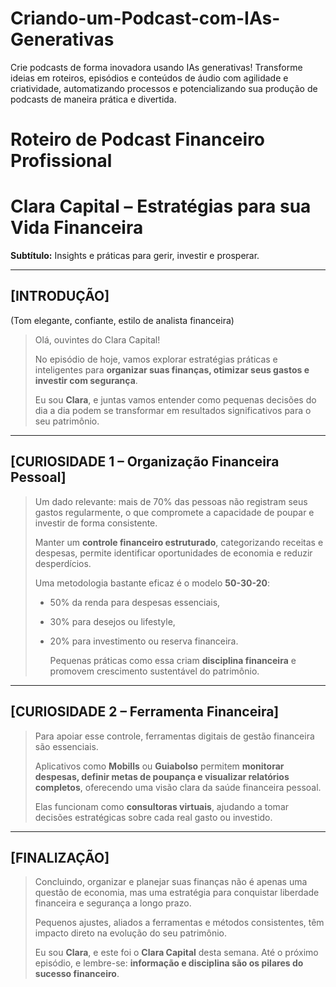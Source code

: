# Criando-um-Podcast-com-IAs-Generativas
Crie podcasts de forma inovadora usando IAs generativas! Transforme ideias em roteiros, episódios e conteúdos de áudio com agilidade e criatividade, automatizando processos e potencializando sua produção de podcasts de maneira prática e divertida.


# Roteiro de Podcast Financeiro Profissional

# **Clara Capital – Estratégias para sua Vida Financeira**

**Subtítulo:** Insights e práticas para gerir, investir e prosperar.

---

## **[INTRODUÇÃO]**

(Tom elegante, confiante, estilo de analista financeira)

> Olá, ouvintes do Clara Capital!
> 
> 
> No episódio de hoje, vamos explorar estratégias práticas e inteligentes para **organizar suas finanças, otimizar seus gastos e investir com segurança**.
> 
> Eu sou **Clara**, e juntas vamos entender como pequenas decisões do dia a dia podem se transformar em resultados significativos para o seu patrimônio.
> 

---

## **[CURIOSIDADE 1 – Organização Financeira Pessoal]**

> Um dado relevante: mais de 70% das pessoas não registram seus gastos regularmente, o que compromete a capacidade de poupar e investir de forma consistente.
> 
> 
> Manter um **controle financeiro estruturado**, categorizando receitas e despesas, permite identificar oportunidades de economia e reduzir desperdícios.
> 
> Uma metodologia bastante eficaz é o modelo **50-30-20**:
> 
> - 50% da renda para despesas essenciais,
> - 30% para desejos ou lifestyle,
> - 20% para investimento ou reserva financeira.
>     
>     Pequenas práticas como essa criam **disciplina financeira** e promovem crescimento sustentável do patrimônio.
>     

---

## **[CURIOSIDADE 2 – Ferramenta Financeira]**

> Para apoiar esse controle, ferramentas digitais de gestão financeira são essenciais.
> 
> 
> Aplicativos como **Mobills** ou **Guiabolso** permitem **monitorar despesas, definir metas de poupança e visualizar relatórios completos**, oferecendo uma visão clara da saúde financeira pessoal.
> 
> Elas funcionam como **consultoras virtuais**, ajudando a tomar decisões estratégicas sobre cada real gasto ou investido.
> 

---

## **[FINALIZAÇÃO]**

> Concluindo, organizar e planejar suas finanças não é apenas uma questão de economia, mas uma estratégia para conquistar liberdade financeira e segurança a longo prazo.
> 
> 
> Pequenos ajustes, aliados a ferramentas e métodos consistentes, têm impacto direto na evolução do seu patrimônio.
> 
> Eu sou **Clara**, e este foi o **Clara Capital** desta semana. Até o próximo episódio, e lembre-se: **informação e disciplina são os pilares do sucesso financeiro**.
>

